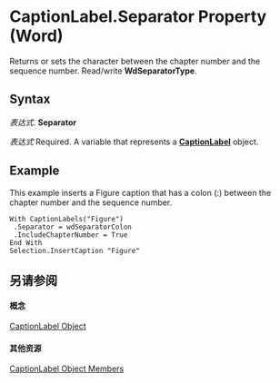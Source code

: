 
# CaptionLabel.Separator Property (Word)

Returns or sets the character between the chapter number and the sequence number. Read/write  **WdSeparatorType**.


## Syntax

 _表达式_. **Separator**

 _表达式_ Required. A variable that represents a **[CaptionLabel](71c82dfd-6a66-e0f4-e30f-ae453c764864.md)** object.


## Example

This example inserts a Figure caption that has a colon (:) between the chapter number and the sequence number.


```
With CaptionLabels("Figure") 
 .Separator = wdSeparatorColon 
 .IncludeChapterNumber = True 
End With 
Selection.InsertCaption "Figure"
```


## 另请参阅


#### 概念


[CaptionLabel Object](71c82dfd-6a66-e0f4-e30f-ae453c764864.md)
#### 其他资源


[CaptionLabel Object Members](http://msdn.microsoft.com/library/9e47cced-f463-2ef8-b683-c7c6bb8070b9%28Office.15%29.aspx)
